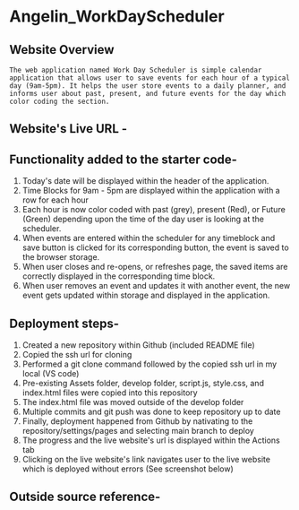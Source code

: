 # Angelin_WorkDayScheduler

## Website Overview
    The web application named Work Day Scheduler is simple calendar application that allows user to save events for each hour of a typical day (9am-5pm). It helps the user store events to a daily planner, and informs user about past, present, and future events for the day which color coding the section.



## Website's Live URL - 

## Functionality added to the starter code-
1. Today's date will be displayed within the header of the application.
2. Time Blocks for 9am - 5pm are displayed within the application with a row for each hour
3. Each hour is now color coded with past (grey), present (Red), or Future (Green) depending upon the time of the day user is looking at the scheduler. 
4. When events are entered within the scheduler for any timeblock and save button is clicked for its corresponding button, the event is saved to the browser storage.
5. When user closes and re-opens, or refreshes page, the saved items are correctly displayed in the corresponding time block.
6. When user removes an event and updates it with another event, the new event gets updated within storage and displayed in the application.


## Deployment steps-
1. Created a new repository within Github (included README file)
2. Copied the ssh url for cloning
3. Performed a git clone command followed by the copied ssh url in my local (VS code)
4. Pre-existing Assets folder, develop folder, script.js, style.css, and index.html files were copied into this repository
5. The index.html file was moved outside of the develop folder
6. Multiple commits and git push was done to keep repository up to date
7. Finally, deployment happened from Github by nativating to the repository/settings/pages and selecting main branch to deploy
8. The progress and the live website's url is displayed within the Actions tab
9. Clicking on the live website's link navigates user to the live website which is deployed without errors (See screenshot below)



## Outside source reference-

